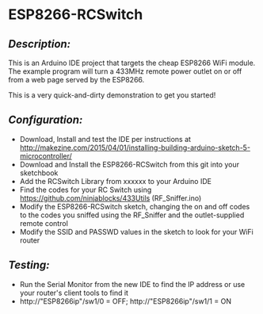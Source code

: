 # **ESP8266-RCSwitch**
## *Description:*
This is an Arduino IDE project that targets the cheap ESP8266 WiFi module. The example program 
will turn a 433MHz remote power outlet on or off from a web page served by the ESP8266.

This is a very quick-and-dirty demonstration to get you started!

## *Configuration:*
* Download, Install and test the IDE per instructions at http://makezine.com/2015/04/01/installing-building-arduino-sketch-5-microcontroller/
* Download and Install the ESP8266-RCSwitch from this git into your sketchbook
* Add the RCSwitch Library from xxxxxx to your Arduino IDE
* Find the codes for your RC Switch using https://github.com/ninjablocks/433Utils (RF_Sniffer.ino)
* Modify the ESP8266-RCSwitch sketch, changing the on and off codes to the codes you sniffed using the RF_Sniffer and the outlet-supplied remote control
* Modify the SSID and PASSWD values in the sketch to look for your WiFi router

## *Testing:*
* Run the Serial Monitor from the new IDE to find the IP address or use your router's client tools to find it
* http://"ESP8266ip"/sw1/0 = OFF; http://"ESP8266ip"/sw1/1 = ON

